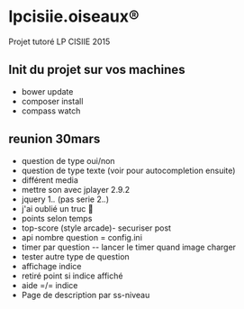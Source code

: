 # lpcisiie.oiseaux:registered:
Projet tutoré LP CISIIE 2015


## Init du projet sur vos machines

* bower update
* composer install
* compass watch


## reunion 30mars

* question de type oui/non
* question de type texte (voir pour autocompletion ensuite)
* différent media
* mettre son avec jplayer 2.9.2
* jquery 1.*.* (pas serie 2.*.*)
* j'ai oublié un truc :poop:
* points selon temps
* top-score (style arcade)- securiser post
* api nombre question = config.ini
* timer par question -- lancer le timer quand image charger
* tester autre type de question
* affichage indice
* retiré point si indice affiché
* aide =/= indice
* Page de description par ss-niveau
